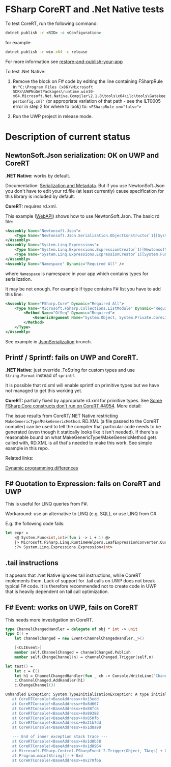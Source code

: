 # FSharp CoreRT and .Net Native tests

To test CoreRT, run the following command:

```cmd
dotnet publish -r <RID> -c <Configuration>
```

for example:
```cmd
dotnet publish -r win-x64 -c release
```

For more information see [restore-and-publish-your-app](https://github.com/dotnet/corert/tree/master/samples/HelloWorld#restore-and-publish-your-app)


To test .Net Native:

1. Remove the block on F# code by editing the line containing FSharpRule in `"C:\Program Files (x86)\Microsoft SDKs\UWPNuGetPackages\runtime.win10-x64.Microsoft.Net.Native.Compiler\2.1.8\tools\x64\ilc\tools\GatekeeperConfig.xml"` (or appropriate variation of that path - see the ILT0005 error in step 2 for where to look) to: `<FSharpRule on="false">`

2. Run the UWP project in release mode.

# Description of current status

## NewtonSoft.Json serialization: OK on UWP and CoreRT

**.NET Native:** works by default.

Documentation: [Serialization and Metadata](https://docs.microsoft.com/en-us/dotnet/framework/net-native/serialization-and-metadata). But if you use NewtonSoft.Json you don't have to edit your rd.file (at least currently) cause specification for this library is included by default.

**CoreRT:** requires rd.xml.

This example ([WebAPI](https://github.com/dotnet/corert/tree/master/samples/WebApi)) shows how to use NewtonSoft.Json. The basic rd file:

```xml
<Assembly Name="Newtonsoft.Json">
    <Type Name="Newtonsoft.Json.Serialization.ObjectConstructor`1[[System.Object,System.Private.CoreLib]]" Dynamic="Required All" />
</Assembly>
<Assembly Name="System.Linq.Expressions">
    <Type Name="System.Linq.Expressions.ExpressionCreator`1[[Newtonsoft.Json.Serialization.ObjectConstructor`1[[System.Object,System.Private.CoreLib]],Newtonsoft.Json]]" Dynamic="Required All" />
    <Type Name="System.Linq.Expressions.ExpressionCreator`1[[System.Func`2[[System.Object,System.Private.CoreLib],[System.Object,System.Private.CoreLib]],System.Private.CoreLib]]" Dynamic="Required All" />
</Assembly>
<Assembly Name="Namespace" Dynamic="Required All" />
```

where `Namespace` is namespace in your app which contains types for serialization.

It may be not enough. For example if type contains F# list you have to add this line:

```xml
<Assembly Name="FSharp.Core" Dynamic="Required All">
    <Type Name="Microsoft.FSharp.Collections.ListModule" Dynamic="Required All">
        <Method Name="OfSeq" Dynamic="Required">
            <GenericArgument Name="System.Object, System.Private.CoreLib" />
        </Method>            
    </Type>
</Assembly>
```

See example in [JsonSerialization](https://github.com/FoggyFinder/FSharpCoreRtTest/tree/JsonSerialization) brunch.

## Printf / Sprintf: fails on UWP and CoreRT.

**.NET Native:** just override .ToString for custom types and use `String.Format` instead of `sprintf`.

It is possible that rd.xml will enable sprintf on primitive types but we have not managed to get this working yet.

**CoreRT:** partially fixed by appropriate rd.xml for primitive types. See [Some FSharp.Core constructs don't run on CoreRT #4954](https://github.com/Microsoft/visualfsharp/issues/4954). More detail:

The issue results from CoreRT/.NET Native restricting `MakeGenericType`/`MakeGenericMethod`. RD.XML (a file passed to the CoreRT compiler) can be used to tell the compiler that particular code needs to be generated (even though it statically looks like it isn't needed). If there's a reasonable bound on what MakeGenericType/MakeGenericMethod gets called with, RD.XML is all that's needed to make this work. See simple example in this repo.

Related links:

[Dynamic programming differences](https://docs.microsoft.com/en-us/dotnet/framework/net-native/migrating-your-windows-store-app-to-net-native#dynamic-programming-differences)

## F# Quotation to Expression: fails on CoreRT and UWP

This is useful for LINQ queries from F#.

Workaround: use an alternative to LINQ (e.g. SQL), or use LINQ from C#.

E.g. the following code fails:

```fsharp
let expr = 
    <@ System.Func<int,int>(fun i -> i + 1) @>
    |> Microsoft.FSharp.Linq.RuntimeHelpers.LeafExpressionConverter.QuotationToExpression
    :?> System.Linq.Expressions.Expression<int>
```

## .tail instructions

It appears that .Net Native ignores tail instructions, while CoreRT implements them.
Lack of support for .tail calls on UWP does not break typical F# code. It is therefore recommended not to create code in UWP that is heavily dependent on tail call optimization.

## F# Event: works on UWP, fails on CoreRT

This needs more investigation on CoreRT.

```fsharp
type ChannelChangedHandler = delegate of obj * int -> unit
type C() =  
    let channelChanged = new Event<ChannelChangedHandler,_>()

    [<CLIEvent>]    
    member self.ChannelChanged = channelChanged.Publish
    member self.ChangeChannel(n) = channelChanged.Trigger(self,n)

let test() = 
    let c = C()
    let h1 = ChannelChangedHandler(fun _ ch -> Console.WriteLine("Channel = {0}", ch))
    c.ChannelChanged.AddHandler(h1)
    c.ChangeChannel(3)
```

```bash
Unhandled Exception: System.TypeInitializationException: A type initializer threw an exception. To determine which type, inspect the InnerException's StackTrace property. ---> EETypeRva:0x0063BF58: This object cannot be invoked because it was metadata-enabled for browsing only: 'FSLibrary.ChannelChangedHandler.Invoke(System.Object,System.Int32)' For more information, please visit  http://go.microsoft.com/fwlink/?LinkID=616867
   at CoreRTConsole!<BaseAddress>+0x13edd
   at CoreRTConsole!<BaseAddress>+0x8d667
   at CoreRTConsole!<BaseAddress>+0x88fc6
   at CoreRTConsole!<BaseAddress>+0x89388
   at CoreRTConsole!<BaseAddress>+0x850fb
   at CoreRTConsole!<BaseAddress>+0x21b7dd
   at CoreRTConsole!<BaseAddress>+0x1d8a90

   --- End of inner exception stack trace ---
   at CoreRTConsole!<BaseAddress>+0x1d8b38
   at CoreRTConsole!<BaseAddress>+0x1d8964
   at Microsoft.FSharp.Control.FSharpEvent`2.Trigger(Object, TArgs) + 0x23
   at Program.main(String[]) + 0xd
   at CoreRTConsole!<BaseAddress>+0x270f6a
```
